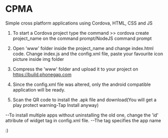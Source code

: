 # CPMA
Simple cross platform applications using Cordova, HTML, CSS and JS 

1. To start a Cordova project type the command
        >> cordova create project_name
  on the command prompt/NodeJS command prompt

2. Open 'www' folder inside the project_name and change index.html code.
Change index.js and the config.xml file, paste your favourite icon picture inside img folder

3. Compress the 'www' folder and upload it to your project on https://build.phonegap.com

4. Since the config.xml file was altered, only the android compatible application will be ready.

5. Scan the QR code to install the .apk file and download(You will get a play protect warning-Tap Install anyway)


--To install multiple apps without uninstalling the old one, change the 'id' attribute of widget tag in config.xml file.
--The <name> tag specifies the app name
  
  :)
